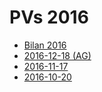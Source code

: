 # PVs 2016

- [Bilan 2016](2016/bilan)
- [2016-12-18 (AG)](2016/12-18)
- [2016-11-17](2016/11-17)
- [2016-10-20](2016/10-20)